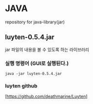 # JAVA
repository for java-library(jar)

## luyten-0.5.4.jar
jar 파일의 내용을 볼 수 있도록 하는 라이브러리

### 실행 명령어 (GUI로 실행된다.) 
```
java -jar luyten-0.5.4.jar
```
### luyten github
[https://github.com/deathmarine/Luyten]
